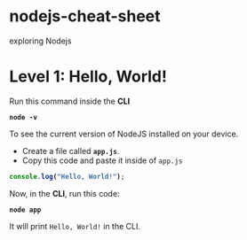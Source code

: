 # nodejs-cheat-sheet
 exploring Nodejs



# Level 1: Hello, World!



Run this command inside the **CLI**

<b>

```shell
node -v
```

</b>

To see the current version of NodeJS installed on your
device.


- Create a file called **`app.js`**.
- Copy this code and paste it inside of `app.js`

<b>

```javascript
console.log("Hello, World!");
```
</b>

Now, in the **CLI**, run this code:

<b>

```shell
node app
```

</b>

It will print `Hello, World!` in the CLI.







